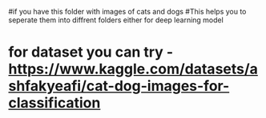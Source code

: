 #if you have this folder with images of cats and dogs 
#This helps you to seperate them into diffrent folders either for deep learning model
# for dataset you can try - https://www.kaggle.com/datasets/ashfakyeafi/cat-dog-images-for-classification
